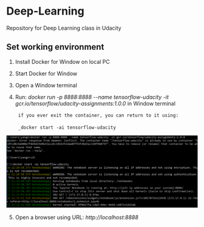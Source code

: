 # Deep-Learning
Repository for Deep Learning class in Udacity

[//]: # (Image References)

[image1]: ./images/start_docker.PNG

## Set working environment
1. Install Docker for Window on local PC
2. Start Docker for Window 
3. Open a Window terminal
4. Run: _docker run -p 8888:8888 --name tensorflow-udacity -it gcr.io/tensorflow/udacity-assignments:1.0.0_ in Window terminal

        if you ever exit the container, you can return to it using:
        
        _docker start -ai tensorflow-udacity

![Start Docker][image1]

5. Open a browser using URL: _http://localhost:8888_


        
